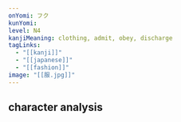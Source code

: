 ```yaml
---
onYomi: フク
kunYomi:
level: N4
kanjiMeaning: clothing, admit, obey, discharge
tagLinks:
  - "[[kanji]]"
  - "[[japanese]]"
  - "[[fashion]]"
image: "[[服.jpg]]"
---
```

## character analysis
